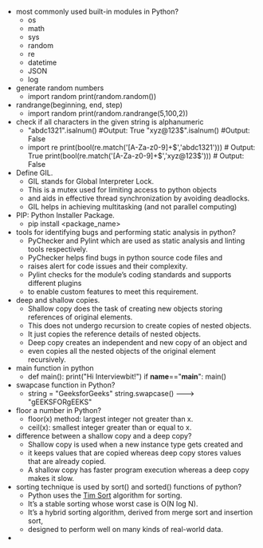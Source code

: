 - most commonly used built-in modules in Python?
  - os 
  - math
  - sys 
  - random 
  - re 
  - datetime 
  - JSON
  - log
- generate random numbers
  -  import random
     print(random.random())
- randrange(beginning, end, step)
  - import random
    print(random.randrange(5,100,2))
- check if all characters in the given string is alphanumeric
  - "abdc1321".isalnum() #Output: True
    "xyz@123$".isalnum() #Output: False
  - import re
    print(bool(re.match('[A-Za-z0-9]+$','abdc1321'))) # Output: True
    print(bool(re.match('[A-Za-z0-9]+$','xyz@123$'))) # Output: False
- Define GIL.
  - GIL stands for Global Interpreter Lock. 
  - This is a mutex used for limiting access to python objects 
  - and aids in effective thread synchronization by avoiding deadlocks.
  - GIL helps in achieving multitasking (and not parallel computing)
- PIP: Python Installer Package.
  - pip install <package_name>
- tools for identifying bugs and performing static analysis in python?
  - PyChecker and Pylint which are used as static analysis and linting tools respectively.
  - PyChecker helps find bugs in python source code files and 
  - raises alert for code issues and their complexity. 
  - Pylint checks for the module’s coding standards and supports different plugins 
  - to enable custom features to meet this requirement.
- deep and shallow copies.
  - Shallow copy does the task of creating new objects storing references of original elements. 
  - This does not undergo recursion to create copies of nested objects. 
  - It just copies the reference details of nested objects.
  - Deep copy creates an independent and new copy of an object and 
  - even copies all the nested objects of the original element recursively.
- main function in python
  - def main():
    print("Hi Interviewbit!")
    if __name__=="__main__":
    main()
- swapcase function in Python?
  - string = "GeeksforGeeks"
    string.swapcase() ---> "gEEKSFORgEEKS"
- floor a number in Python?
  - floor(x) method: largest integer not greater than x. 
  - ceil(x): smallest integer greater than or equal to x.
- difference between a shallow copy and a deep copy?
  - Shallow copy is used when a new instance type gets created and 
  - it keeps values that are copied whereas deep copy stores values that are already copied. 
  - A shallow copy has faster program execution whereas a deep copy makes it slow.
- sorting technique is used by sort() and sorted() functions of python?
  - Python uses the [Tim Sort](https://www.geeksforgeeks.org/timsort/) algorithm for sorting. 
  - It’s a stable sorting whose worst case is O(N log N). 
  - It’s a hybrid sorting algorithm, derived from merge sort and insertion sort,
  - designed to perform well on many kinds of real-world data.
- 